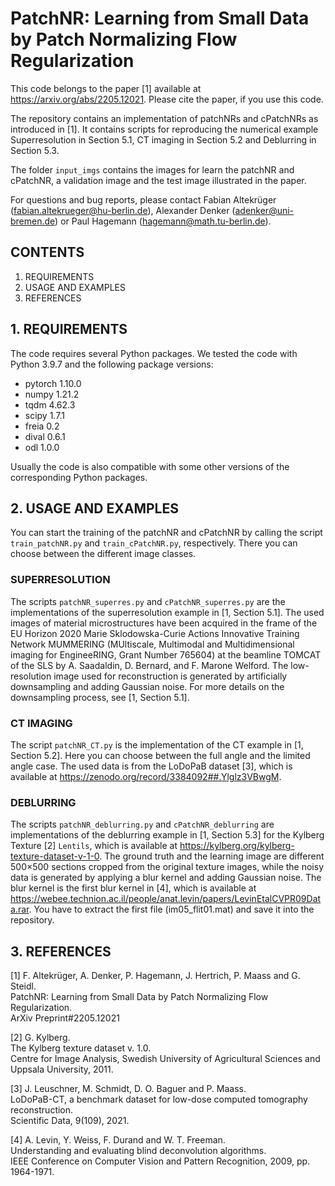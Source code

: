 # PatchNR: Learning from Small Data by Patch Normalizing Flow Regularization

This code belongs to the paper [1] available at https://arxiv.org/abs/2205.12021. Please cite the paper, if you use this code.

The repository contains an implementation of patchNRs and cPatchNRs as introduced in [1]. It contains scripts for reproducing the numerical example Superresolution in Section 5.1, CT imaging in Section 5.2 and Deblurring in Section 5.3.

The folder `input_imgs` contains the images for learn the patchNR and cPatchNR, a validation image and the test image illustrated in the paper.

For questions and bug reports, please contact Fabian Altekrüger (fabian.altekrueger@hu-berlin.de), Alexander Denker (adenker@uni-bremen.de) or Paul Hagemann (hagemann@math.tu-berlin.de).

## CONTENTS

1. REQUIREMENTS  
2. USAGE AND EXAMPLES
3. REFERENCES

## 1. REQUIREMENTS

The code requires several Python packages. We tested the code with Python 3.9.7 and the following package versions:

- pytorch 1.10.0
- numpy 1.21.2
- tqdm 4.62.3
- scipy 1.7.1
- freia 0.2
- dival 0.6.1
- odl 1.0.0

Usually the code is also compatible with some other versions of the corresponding Python packages.

## 2. USAGE AND EXAMPLES

You can start the training of the patchNR and cPatchNR by calling the script `train_patchNR.py` and `train_cPatchNR.py`, respectively. There you can choose between the different image classes. 

### SUPERRESOLUTION

The scripts `patchNR_superres.py` and `cPatchNR_superres.py` are the implementations of the superresolution example in [1, Section 5.1]. The used images of material microstructures have been acquired in the frame of the EU Horizon 2020 Marie Sklodowska-Curie Actions Innovative Training Network MUMMERING (MUltiscale, Multimodal and Multidimensional imaging for EngineeRING, Grant Number 765604) at the beamline TOMCAT of the SLS by A. Saadaldin, D. Bernard, and F. Marone Welford. The low-resolution image used for reconstruction is generated by artificially downsampling and adding Gaussian noise. For more details on the downsampling process, see [1, Section 5.1]. 

### CT IMAGING

The script `patchNR_CT.py` is the implementation of the CT example in [1, Section 5.2]. Here you can choose between the full angle and the limited angle case. The used data is from the LoDoPaB dataset [3], which is available at https://zenodo.org/record/3384092##.Ylglz3VBwgM.

### DEBLURRING

The scripts `patchNR_deblurring.py` and `cPatchNR_deblurring` are implementations of the deblurring example in [1, Section 5.3] for the Kylberg Texture [2] `Lentils`, which is available at https://kylberg.org/kylberg-texture-dataset-v-1-0. The ground truth and the learning image are different 500×500 sections cropped from the original texture images, while the noisy data is generated by applying a blur kernel and adding Gaussian noise. The blur kernel is the first blur kernel in [4], which is available at https://webee.technion.ac.il/people/anat.levin/papers/LevinEtalCVPR09Data.rar. You have to extract the first file (im05_flit01.mat) and save it into the repository.


## 3. REFERENCES

[1] F. Altekrüger, A. Denker, P. Hagemann, J. Hertrich, P. Maass and G. Steidl.  
PatchNR: Learning from Small Data by Patch Normalizing Flow Regularization.   
ArXiv Preprint#2205.12021

[2] G. Kylberg.  
The Kylberg texture dataset v. 1.0.  
Centre for Image Analysis, Swedish University of Agricultural Sciences and Uppsala University, 2011.

[3] J. Leuschner, M. Schmidt, D. O. Baguer and P. Maass.  
LoDoPaB-CT, a benchmark dataset for low-dose computed tomography reconstruction.  
Scientific Data, 9(109), 2021.

[4] A. Levin, Y. Weiss, F. Durand and W. T. Freeman.  
Understanding and evaluating blind deconvolution algorithms.  
IEEE Conference on Computer Vision and Pattern Recognition, 2009, pp. 1964-1971.
